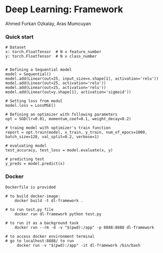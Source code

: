 # Deep Learning: Framework

Ahmed Furkan Ozkalay, Aras Mumcuyan

### Quick start
     
    # Dataset
    x: torch.FloatTensor  # N x feature_number
    y: torch.FloatTensor  # N x class_number
    

    # Defining a Sequential model 
    model = Sequential()
    model.add(Linear(out=25, input_size=x.shape[1], activation='relu'))
    model.add(Linear(out=25, activation='relu'))
    model.add(Linear(out=25, activation='relu'))
    model.add(Linear(out=y.shape[1], activation='sigmoid'))
    
    # Setting loss from modul
    model.loss = LossMSE()
    
    # Defining an optimizer with following parameters 
    opt = SGD(lr=0.01, momentum_coef=0.1, weight_decay=0.2)
    
    # traing model with optimizer's train function
    report = opt.train(model, x_train, y_train, num_of_epocs=1000, batch_size=128, val_split=0.2, verbose=1)
    
    # evaluating model
    test_accuracy, test_loss = model.evaluate(x, y)
    
    # predicting test 
    y_preds = model.predict(x)
    
### Docker 

    Dockerfile is provided
    
    # to build docker-image: 
        docker build -t dl-framework .
    
    # to run test.py file 
        docker run dl-framework python test.py
     
    # to run it as a background task 
        docker run --rm -d -v "$(pwd):/app" -p 8888:8888 dl-framework
    
    # to access docker environment terminal
    # go to localhost:8888/ to run
         docker run -v "$(pwd):/app" -it dl-framework /bin/bash
     
 
